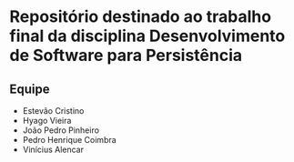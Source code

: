 # Repositório destinado ao trabalho final da disciplina Desenvolvimento de Software para Persistência 

## Equipe
+ Estevão Cristino 
+ Hyago Vieira
+ João Pedro Pinheiro
+ Pedro Henrique Coimbra
+ Vinícius Alencar
